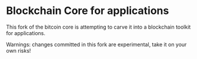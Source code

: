 Blockchain Core for applications
================================

This fork of the bitcoin core is attempting to carve it into a blockchain toolkit for
applications.

Warnings: changes committed in this fork are experimental, take it on your own risks!
